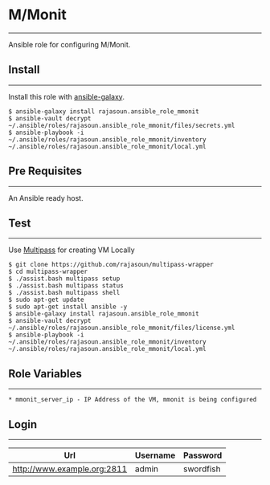 # M/Monit
-------

Ansible role for configuring M/Monit. 


## Install
-------
Install this role with [ansible-galaxy](https://galaxy.ansible.com/rajasoun/ansible_role_monit).

```shell
$ ansible-galaxy install rajasoun.ansible_role_mmonit
$ ansible-vault decrypt ~/.ansible/roles/rajasoun.ansible_role_mmonit/files/secrets.yml
$ ansible-playbook -i ~/.ansible/roles/rajasoun.ansible_role_mmonit/inventory ~/.ansible/roles/rajasoun.ansible_role_mmonit/local.yml
```

## Pre Requisites
------------

An Ansible ready host.


## Test
------------

Use [Multipass](https://multipass.run/) for creating VM Locally

```
$ git clone https://github.com/rajasoun/multipass-wrapper
$ cd multipass-wrapper
$ ./assist.bash multipass setup
$ ./assist.bash multipass status
$ ./assist.bash multipass shell
$ sudo apt-get update 
$ sudo apt-get install ansible -y
$ ansible-galaxy install rajasoun.ansible_role_mmonit
$ ansible-vault decrypt ~/.ansible/roles/rajasoun.ansible_role_mmonit/files/license.yml
$ ansible-playbook -i ~/.ansible/roles/rajasoun.ansible_role_mmonit/inventory ~/.ansible/roles/rajasoun.ansible_role_mmonit/local.yml

```

## Role Variables
--------------
    * mmonit_server_ip - IP Address of the VM, mmonit is being configured

## Login
--------------

| Url | Username | Password |
|--- |--- |--- |
| http://www.example.org:2811 | admin | swordfish |

